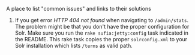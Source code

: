 A place to list "common issues" and links to their solutions

1. If you get error *HTTP 404 not found* when navigating to `/admin/stats`. The problem might be that you don't have the proper configuration for Solr. Make sure you run the `rake sufia:jetty:config` task indicated in the README. This rake task copies the proper `solrconfig.xml` to your Solr installation which lists `/terms` as valid path.